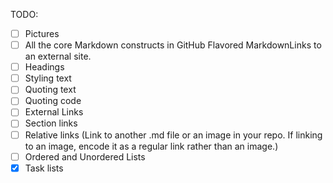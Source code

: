 TODO:
- [ ] Pictures
- [ ] All the core Markdown constructs in GitHub Flavored MarkdownLinks to an external site.
- [ ] Headings
- [ ] Styling text
- [ ] Quoting text
- [ ] Quoting code
- [ ] External Links
- [ ] Section links
- [ ] Relative links (Link to another .md file or an image in your repo. If linking to an image, encode it as a regular link rather than an image.)
- [ ] Ordered and Unordered Lists
- [x] Task lists
